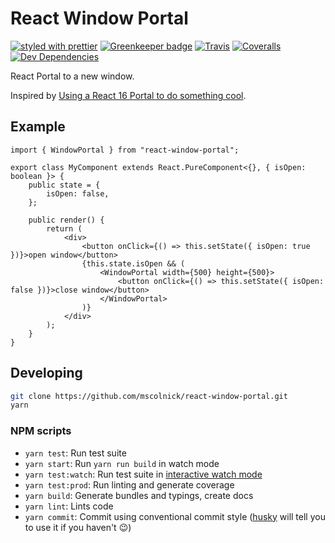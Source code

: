 # React Window Portal

[![styled with prettier](https://img.shields.io/badge/styled_with-prettier-ff69b4.svg)](https://github.com/prettier/prettier)
[![Greenkeeper badge](https://badges.greenkeeper.io/mscolnick/react-window-portal.svg)](https://greenkeeper.io/)
[![Travis](https://img.shields.io/travis/mscolnick/react-window-portal.svg)](https://travis-ci.org/mscolnick/react-window-portal)
[![Coveralls](https://img.shields.io/coveralls/mscolnick/react-window-portal.svg)](https://coveralls.io/github/mscolnick/react-window-portal)
[![Dev Dependencies](https://david-dm.org/mscolnick/react-window-portal/dev-status.svg)](https://david-dm.org/mscolnick/react-window-portal?type=dev)

React Portal to a new window.

Inspired by [Using a React 16 Portal to do something cool](https://hackernoon.com/using-a-react-16-portal-to-do-something-cool-2a2d627b0202).

## Example

```tsx
import { WindowPortal } from "react-window-portal";

export class MyComponent extends React.PureComponent<{}, { isOpen: boolean }> {
    public state = {
        isOpen: false,
    };

    public render() {
        return (
            <div>
                <button onClick={() => this.setState({ isOpen: true })}>open window</button>
                {this.state.isOpen && (
                    <WindowPortal width={500} height={500}>
                        <button onClick={() => this.setState({ isOpen: false })}>close window</button>
                    </WindowPortal>
                )}
            </div>
        );
    }
}
```

## Developing

```bash
git clone https://github.com/mscolnick/react-window-portal.git
yarn
```

### NPM scripts

- `yarn test`: Run test suite
- `yarn start`: Run `yarn run build` in watch mode
- `yarn test:watch`: Run test suite in [interactive watch mode](http://facebook.github.io/jest/docs/cli.html#watch)
- `yarn test:prod`: Run linting and generate coverage
- `yarn build`: Generate bundles and typings, create docs
- `yarn lint`: Lints code
- `yarn commit`: Commit using conventional commit style ([husky](https://github.com/typicode/husky) will tell you to use it if you haven't :wink:)

